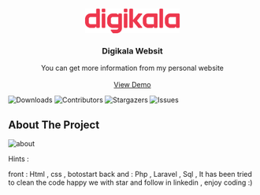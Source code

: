 <p align="center">
  <a href="https://github.com/MohamadNematizadeh/laravel_digikala">
    <img src="https://github.com/MohamadNematizadeh/laravel_digikala/blob/main/Digikala.svg.png?raw=true" alt="Logo"  height="50">
  </a>

  <h3 align="center">Digikala Websit </h3>

  <p align="center">
    You can get more information from my personal website
    <br/>
    <br/>
    <a href="">View Demo</a>
  </p>
</p>

![Downloads](https://img.shields.io/github/downloads/MohamadNematizadeh/laravel_digikala/total) ![Contributors](https://img.shields.io/github/contributors/MohamadNematizadeh/laravel_digikala?color=dark-green) ![Stargazers](https://img.shields.io/github/stars/MohamadNematizadeh/laravel_digikala?style=social) ![Issues](https://img.shields.io/github/issues/MohamadNematizadeh/laravel_digikala) 

## About The Project

<img src="https://github.com/MohamadNematizadeh/laravel_digikala/blob/main/screencapture.png?raw=true" alt="about">

Hints :

front : Html , css  , botostart
back and : Php , Laravel , Sql , 
It has been tried to clean the code
happy we with star and follow in linkedin , enjoy coding :)
